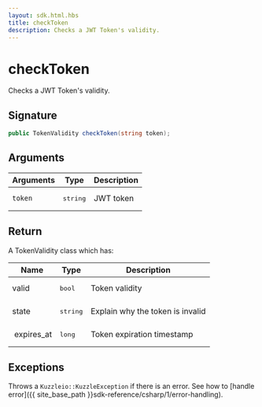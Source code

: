 ```yaml
---
layout: sdk.html.hbs
title: checkToken
description: Checks a JWT Token's validity.
---
```


# checkToken

Checks a JWT Token's validity.

## Signature

```csharp
public TokenValidity checkToken(string token);
```

## Arguments

| Arguments    | Type    | Description |
|--------------|---------|-------------|
| `token`      | <pre>string</pre>  | JWT token   |

## Return

A TokenValidity class which has:

| Name                | Type     | Description                        
| ------------------- | -------- | -----------------------------------
| valid               | <pre>bool</pre>     | Token validity
| state               | <pre>string</pre>   | Explain why the token is invalid
| expires_at          | <pre>long</pre>      | Token expiration timestamp

## Exceptions

Throws a `Kuzzleio::KuzzleException` if there is an error. See how to [handle error]({{ site_base_path }}sdk-reference/csharp/1/error-handling).


